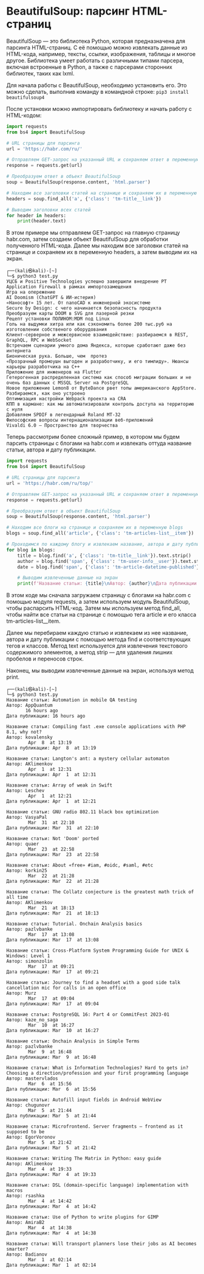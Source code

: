 # BeautifulSoup: парсинг HTML-страниц

BeautifulSoup — это библиотека Python, которая предназначена для парсинга HTML-страниц. С её помощью можно извлекать данные из HTML-кода, например, тексты, ссылки, изображения, таблицы и многое другое. Библиотека умеет работать с различными типами парсера, включая встроенные в Python, а также с парсерами сторонних библиотек, таких как lxml.

Для начала работы с BeautifulSoup, необходимо установить его. Это можно сделать, выполнив команду в командной строке: `pip3 install beautifulsoup4`

После установки можно импортировать библиотеку и начать работу с HTML-кодом:

```python
import requests
from bs4 import BeautifulSoup

# URL страницы для парсинга
url = 'https://habr.com/ru/'

# Отправляем GET-запрос на указанный URL и сохраняем ответ в переменную response
response = requests.get(url)

# Преобразуем ответ в объект BeautifulSoup
soup = BeautifulSoup(response.content, 'html.parser')

# Находим все заголовки статей на странице и сохраняем их в переменную headers
headers = soup.find_all('a', {'class': 'tm-title__link'})

# Выводим заголовки всех статей
for header in headers:
    print(header.text)
```
В этом примере мы отправляем GET-запрос на главную страницу habr.com, затем создаем объект BeautifulSoup для обработки полученного HTML-кода. Далее мы находим все заголовки статей на странице и сохраняем их в переменную headers, а затем выводим их на экран.
```
┌──(kali㉿kali)-[~]
└─$ python3 test.py
УЦСБ и Positive Technologies успешно завершили внедрение PT Application Firewall в рамках импортозамещения
Игра на опережение
AI Doomism (ChatGPT & ИИ-истерия)
«Нанософт» 15 лет. От nanoCAD к инженерной экосистеме
Secure by Design: с чего начинается безопасность продукта
Преобразуем карты DOOM в SVG для лазерной резки
Рецепт установки ПОЛИНОМ:MDM под Linux
Голь на выдумки хитра или как сэкономить более 200 тыс.руб на изготовлении собственого оборудования
Клиент-серверное и межсервисное взаимодействие: разбираемся в REST, GraphQL, RPC и WebSocket
Встречаем сценарии умного дома Яндекса, которые сработают даже без интернета
Бионическая рука. Больше, чем  протез
«Прозрачный промоушн выгоден и разработчику, и его тимлиду». Нюансы карьеры разработчика на С++
Приложение для инженеров на Flutter
Гетерогенная распределенная система как способ миграции больших и не очень баз данных с MSSQL Server на PostgreSQL
Новое приложение Lemon8 от ByteDance рвет топы американского AppStore. Разбираемся, как оно устроено
Оптимизация настройки Webpack проекта на CRA
КПП в кармане: как мы автоматизировали контроль доступа на территорию с нуля
Добавляем SPDIF в легендарный Roland MT-32
Философские вопросы интернационализации веб-приложений
Vivaldi 6.0 — Пространство для творчества
```

Теперь рассмотрим более сложный пример, в котором мы будем парсить страницы с блогами на habr.com и извлекать оттуда название статьи, автора и дату публикации.

```python
import requests
from bs4 import BeautifulSoup

# URL страницы для парсинга
url = 'https://habr.com/ru/top/'

# Отправляем GET-запрос на указанный URL и сохраняем ответ в переменную response
response = requests.get(url)

# Преобразуем ответ в объект BeautifulSoup
soup = BeautifulSoup(response.content, 'html.parser')

# Находим все блоги на странице и сохраняем их в переменную blogs
blogs = soup.find_all('article', {'class': 'tm-articles-list__item'})

# Проходимся по каждому блогу и извлекаем название, автора и дату публикации
for blog in blogs:
    title = blog.find('a', {'class': 'tm-title__link'}).text.strip()
    author = blog.find('span', {'class': 'tm-user-info__user'}).text.strip()
    date = blog.find('span', {'class': 'tm-article-datetime-published'}).text.strip()

    # Выводим извлеченные данные на экран
    print(f'Название статьи: {title}\nАвтор: {author}\nДата публикации: {date}\n')
```
В этом коде мы сначала загружаем страницу с блогами на habr.com с помощью модуля requests, а затем используем модуль BeautifulSoup, чтобы распарсить HTML-код. Затем мы используем метод find_all, чтобы найти все статьи на странице с помощью тега article и его класса tm-articles-list__item.

Далее мы перебираем каждую статью и извлекаем из нее название, автора и дату публикации с помощью метода find и соответствующих тегов и классов. Метод text используется для извлечения текстового содержимого элементов, а метод strip — для удаления лишних пробелов и переносов строк.

Наконец, мы выводим извлеченные данные на экран, используя метод print.
```
┌──(kali㉿kali)-[~]
└─$ python3 test.py
Название статьи: Automation in mobile QA testing
Автор: AppQuantum
       16 hours ago
Дата публикации: 16 hours ago

Название статьи: Compiling fast .exe console applications with PHP 8.1, why not?
Автор: kovalensky
        Apr  8  at 13:19
Дата публикации: Apr  8  at 13:19

Название статьи: Langton's ant: a mystery cellular automaton
Автор: AKlimenkov
        Apr  1  at 12:31
Дата публикации: Apr  1  at 12:31

Название статьи: Array of weak in Swift
Автор: Leschev
        Apr  1  at 12:21
Дата публикации: Apr  1  at 12:21

Название статьи: GNU radio 802.11 black box optimization
Автор: VasyaPal
        Mar  31  at 22:10
Дата публикации: Mar  31  at 22:10

Название статьи: Not 'Doom' ported
Автор: quaer
        Mar  23  at 22:58
Дата публикации: Mar  23  at 22:58

Название статьи: About «free» #iam, #oidc, #saml, #etc
Автор: korkin25
        Mar  22  at 21:28
Дата публикации: Mar  22  at 21:28

Название статьи: The Collatz conjecture is the greatest math trick of all time
Автор: AKlimenkov
        Mar  21  at 18:13
Дата публикации: Mar  21  at 18:13

Название статьи: Tutorial. Onchain Analysis basics
Автор: pazlvbanke
        Mar  17  at 13:08
Дата публикации: Mar  17  at 13:08

Название статьи: Cross-Platform System Programming Guide for UNIX & Windows: Level 1
Автор: simonzolin
        Mar  17  at 09:21
Дата публикации: Mar  17  at 09:21

Название статьи: Journey to find a headset with a good side talk cancellation mic for calls in an open office
Автор: Murz
        Mar  17  at 09:04
Дата публикации: Mar  17  at 09:04

Название статьи: PostgreSQL 16: Part 4 or CommitFest 2023-01
Автор: kaze_no_saga
        Mar  10  at 16:27
Дата публикации: Mar  10  at 16:27

Название статьи: Onchain Analysis in Simple Terms
Автор: pazlvbanke
        Mar  9  at 16:48
Дата публикации: Mar  9  at 16:48

Название статьи: What is Information Technologies? Hard to gets in? Choosing a direction/profession and your first programming language
Автор: mastervlados
        Mar  6  at 15:56
Дата публикации: Mar  6  at 15:56

Название статьи: Autofill input fields in Android WebView
Автор: chugunovr
        Mar  5  at 21:44
Дата публикации: Mar  5  at 21:44

Название статьи: Microfrontend. Server fragments — frontend as it supposed to be
Автор: EgorVoronov
        Mar  5  at 21:42
Дата публикации: Mar  5  at 21:42

Название статьи: Writing The Matrix in Python: easy guide
Автор: AKlimenkov
        Mar  4  at 19:33
Дата публикации: Mar  4  at 19:33

Название статьи: DSL (domain-specific language) implementation with macros
Автор: rsashka
        Mar  4  at 14:42
Дата публикации: Mar  4  at 14:42

Название статьи: Use of Python to write plugins for GIMP
Автор: AmiraB2
        Mar  4  at 14:38
Дата публикации: Mar  4  at 14:38

Название статьи: Will transport planners lose their jobs as AI becomes smarter?
Автор: Badianov
        Mar  1  at 02:14
Дата публикации: Mar  1  at 02:14
```
